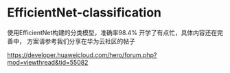 # EfficientNet-classification
使用EfficientNet构建的分类模型，准确率98.4%
开学了有点忙，具体内容还在完善中，
方案请参考我们分享在华为云社区的帖子

https://developer.huaweicloud.com/hero/forum.php?mod=viewthread&tid=55082
